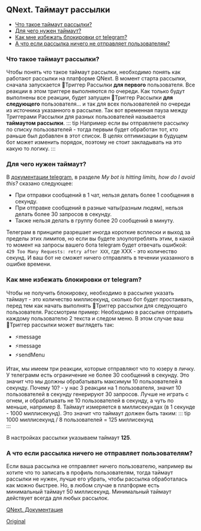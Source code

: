## QNext. Таймаут рассылки
* [Что такое таймаут рассылки?](#что-такое-таймаут-рассылки?)
* [Для чего нужен таймаут?](#для-чего-нужен-таймаут?)
* [Как мне избежать блокировки от telegram?](#как-мне-избежать-блокировки-от-telegram?)
* [А что если рассылка ничего не отправляет пользователям?](#а-что-если-рассылка-ничего-не-отправляет-пользователям?)


### Что такое таймаут рассылки?

Чтобы понять что такое таймаут рассылки, необходимо понять как работают рассылки на платформе QNext. В момент старта рассылки, сначала запускается 🔗Триггер Рассылки **для первого** пользователя. Все реакции в этом триггере выполняются по очереди. Как только будут выполнены все реакции, будет запущен 🔗Триггер Рассылки **для следующего** пользователя... и так для всех пользователей по очереди из источника указанного в рассылке. Так вот временная пауза между Триггерами Рассылки для разных пользователей называется **таймаутом рассылки**.
::: tip
Например если вы отправляете рассылку по списку пользователей - тогда первым будет обработан тот, кто раньше был добавлен в этот список. В целях оптимизации в будущем бот может изменить порядок, поэтому не стоит закладывать на это какую то логику. 
:::
### Для чего нужен таймаут?

В [документации telegram](https://core.telegram.org/bots/faq#broadcasting-to-users), в разделе _My bot is hitting limits, how do I avoid this?_ сказано следующее:
* При отправки сообщений в 1 чат, нельзя делать более 1 сообщения в секунду.
* При отправке сообщений в разные чаты(разным людям), нельзя делать более 30 запросов в секунду.
* Также нельзя делать в группу более 20 сообщений в минуту.

Телеграм в принципе разрешает иногда короткие всплески и выход за пределы этих лимитов, но если вы будете злоупотреблять этим, в какой то момент на запросы вашего бота telegram будет отвечать ошибкой: `429 Too Many Requests: retry after XXX`, где XXX - это количество секунд. И ваш бот не сможет ничего отправлять в течении указанного в ошибке времени.
### Как мне избежать блокировки от telegram?

Чтобы не получить блокировку, необходимо в рассылке указать таймаут - это количество миллисекунд, сколько бот будет простаивать, перед тем как начать выполнять 🔗Триггер рассылки для следующего пользователя. Рассмотрим пример: Необходимо в рассылке отправить каждому пользователю 2 текста и следом меню. В этом случае ваш 🔗Триггер рассылки может выглядеть так:
* ⚡️message 
* ⚡️message 
* ⚡️sendMenu

Итак, мы имеем три реакции, которые отправляют что то юзеру в личку. У телеграмм есть ограничение не более 30 сообщений в секунду. Это значит что мы должны обрабатывать максимум 10 пользователей в секунду. Почему 10? - у нас 3 реакции на 1 пользователя, значит 10 пользователей в секунду генерируют 30 запросов. Лучше не играть с огнем, и обрабатывать не 10 пользователей в секунду, а чуть по меньше, например 8. Таймаут измеряется в миллисекундах (в 1 секунде - 1000 миллисекунд). Это значит что таймаут должен быть таким: 
::: tip
1000 миллисекунд / 8 пользователей = 125 миллисекунд<br>
:::

В настройках рассылки указываем таймаут **125**.


### А что если рассылка ничего не отправляет пользователям?

Если ваша рассылка не отправляет ничего пользователю, например вы хотите что то записать в профиль пользователям, тогда таймаут рассылки не нужен, лучше его убрать, чтобы рассылка обработалась как можно быстрее. Но, в любом случае в платформе есть минимальный таймаут 50 миллисекунд. Минимальный таймаут действует всегда для любых рассылок. 



[QNext. Документация](/docs-test/ph)


  
[Original](https://telegra.ph/QNext-Newsletters-Timeout-02-08)